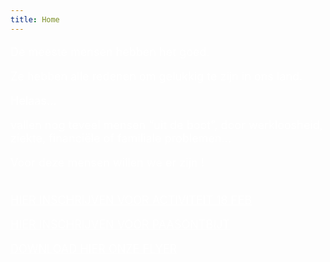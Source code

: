 ```yaml
---
title: Home
---
```

<FONT SIZE="+1" COLOR="#FFFFFF" FACE="">

De meeste mensen hebben het goed. <br>

Ze hebben alle redenen om gelukkig te zijn in ons land.<br>

Helaas…<br>

vallen nog teveel mensen “uit de boot”, door werkloosheid, ziekte, financiële of familiale problemen…<br>

Voor deze mensen willen we er zijn ! <br><br>

</FONT>

<FONT SIZE="+1" COLOR="#FFFFFF" FACE="">

<a href="https://www.cognitoforms.com/SchakelRetie/InschrijvingActiviteitSchakelRetie2" style="color: #FFFFFF" target="_blank">HIER INSCHRIJVEN VOOR ACTIVITEIT 18 FEB</a> <br>

<a href="https://www.cognitoforms.com/SchakelRetie/AanvraagInschrijvingPaasontbijt" style="color: #FFFFFF" target="_blank">HIER INSCHRIJVEN VOOR PAASONTBIJT</a> <br>

<a href="https://github.com/bartdw/schakelretie/raw/master/200102 Flyer.pdf" style="color: #FFFFFF" target="_blank">DOWNLOAD HIER ONZE FLYER</a>

</FONT>

